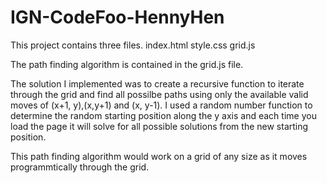 # IGN-CodeFoo-HennyHen
This project contains three files.
index.html
style.css
grid.js

The path finding algorithm is contained in the grid.js file.

The solution I implemented was to create a recursive function to iterate through the grid and find all possilbe paths using only the available valid moves of (x+1, y),(x,y+1) and (x, y-1).  I used a random number function to determine the random starting position along the y axis and each time you load the page it will solve for all possible solutions from the new starting position. 

This path finding algorithm would work on a grid of any size as it moves programmtically through the grid.
